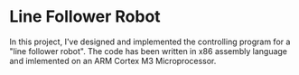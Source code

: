 # Line Follower Robot

In this project, I've designed and implemented the controlling program for a "line follower robot". The code has been written in x86 assembly language and imlemented on an ARM Cortex M3 Microprocessor.
